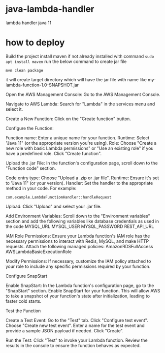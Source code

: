 # java-lambda-handler
lambda handler java 11

# how to deploy
Build the project
install maven if not already installed with command `sudo apt install maven`
run the below command to create jar file
```
mvn clean package
```
it will create target directory which will have the jar file with name like my-lambda-function-1.0-SNAPSHOT.jar

Open the AWS Management Console:
Go to the AWS Management Console.

Navigate to AWS Lambda:
Search for "Lambda" in the services menu and select it.

Create a New Function:
Click on the "Create function" button.

Configure the Function:

Function name: Enter a unique name for your function.
Runtime: Select "Java 11" (or the appropriate version you're using).
Role: Choose "Create a new role with basic Lambda permissions" or "Use an existing role" if you have a predefined role.
Click "Create function".

Upload the .jar File:
In the function's configuration page, scroll down to the "Function code" section.

Code entry type: Choose "Upload a .zip or .jar file".
Runtime: Ensure it's set to "Java 11" (or your version).
Handler: Set the handler to the appropriate method in your code. For example:

    com.example.LambdaFunctionHandler::handleRequest


Upload: Click "Upload" and select your .jar file.

Add Environment Variables:
Scroll down to the "Environment variables" section and add the following variables like database credentials as used in the code
MYSQL_URL
MYSQL_USER
MYSQL_PASSWORD
REST_API_URL

IAM Role Permissions:
Ensure your Lambda function's IAM role has the necessary permissions to interact with Redis, MySQL, and make HTTP requests. Attach the following managed policies:
    AmazonRDSFullAccess
    AWSLambdaBasicExecutionRole

Modify Permissions:
If necessary, customize the IAM policy attached to your role to include any specific permissions required by your function.

Configure SnapStart

Enable SnapStart:
    In the Lambda function's configuration page, go to the "SnapStart" section.
    Enable SnapStart for your function. This will allow AWS to take a snapshot of your function's state after initialization, leading to faster cold starts.

Test the Function

Create a Test Event:
    Go to the "Test" tab.
    Click "Configure test event".
    Choose "Create new test event".
    Enter a name for the test event and provide a sample JSON payload if needed.
    Click "Create".

Run the Test:
    Click "Test" to invoke your Lambda function.
    Review the results in the console to ensure the function behaves as expected.
